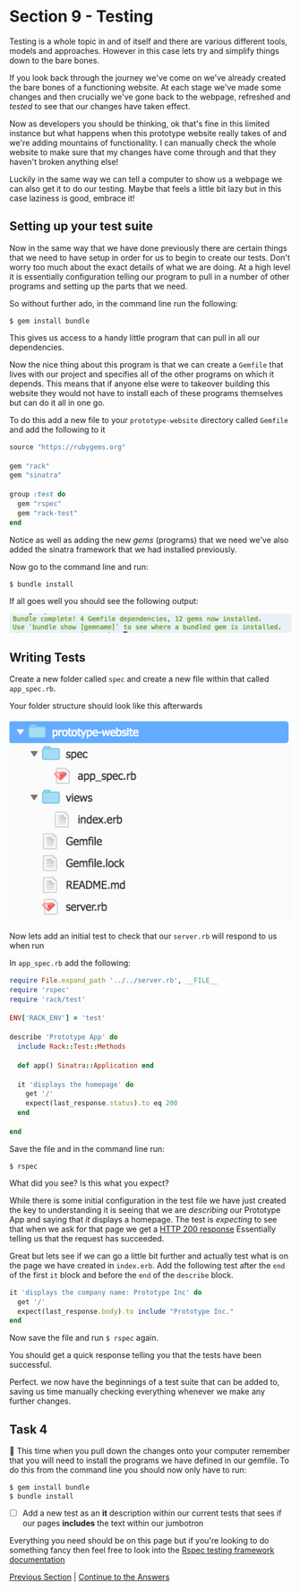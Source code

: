 Section 9 - Testing
===================

Testing is a whole topic in and of itself and there are various different tools, models and approaches. However in this case lets try and simplify things down to the bare bones.

If you look back through the journey we've come on we've already created the bare bones of a functioning website. At each stage we've made some changes and then crucially we've gone back to the webpage, refreshed and *tested* to see that our changes have taken effect. 

Now as developers you should be thinking, ok that's fine in this limited instance but what happens when this prototype website really takes of and we're adding mountains of functionality. I can manually check the whole website to make sure that my changes have come through and that they haven't broken anything else!

Luckily in the same way we can tell a computer to show us a webpage we can also get it to do our testing. Maybe that feels a little bit lazy but in this case laziness is good, embrace it!

Setting up your test suite
--------------------------

Now in the same way that we have done previously there are certain things that we need to have setup in order for us to begin to create our tests. Don't worry too much about the exact details of what we are doing. At a high level it is essentially configuration telling our program to pull in a number of other programs and setting up the parts that we need.

So without further ado, in the command line run the following:

```
$ gem install bundle
```

This gives us access to a handy little program that can pull in all our dependencies.

Now the nice thing about this program is that we can create a `Gemfile` that lives with our project and specifies all of the other programs on which it depends. This means that if anyone else were to takeover building this website they would not have to install each of these programs themselves but can do it all in one go.

To do this add a new file to your `prototype-website` directory called `Gemfile` and add the following to it

```ruby
source "https://rubygems.org"

gem "rack"
gem "sinatra"

group :test do
  gem "rspec"
  gem "rack-test"
end
```

Notice as well as adding the new *gems* (programs) that we need we've also added the sinatra framework that we had installed previously.

Now go to the command line and run:

```
$ bundle install
```

If all goes well you should see the following output:

![bundle install](../images/bundleInstall.png)


Writing Tests
-------------

Create a new folder called `spec` and create a new file within that called `app_spec.rb`.

Your folder structure should look like this afterwards

![spec folder structure](../images/specFolderStructure.png)

Now lets add an initial test to check that our `server.rb` will respond to us when run

In `app_spec.rb` add the following:

```ruby
require File.expand_path '../../server.rb', __FILE__
require 'rspec'
require 'rack/test'

ENV['RACK_ENV'] = 'test'

describe 'Prototype App' do
  include Rack::Test::Methods

  def app() Sinatra::Application end

  it 'displays the homepage' do
    get '/'
    expect(last_response.status).to eq 200
  end

end
```

Save the file and in the command line run:

```
$ rspec
```

What did you see? Is this what you expect?

While there is some initial configuration in the test file we have just created the key to understanding it is seeing that we are *describing* our Prototype App and saying that *it* displays a homepage. The test is *expecting* to see that when we ask for that page we get a [HTTP 200 response](https://httpstatuses.com/200) Essentially telling us that the request has succeeded.

Great but lets see if we can go a little bit further and actually test what is on the page we have created in `index.erb`. Add the following test after the `end` of the first `it` block and before the `end` of the `describe` block.

```ruby
it 'displays the company name: Prototype Inc' do
  get '/'
  expect(last_response.body).to include "Prototype Inc."
end
```

Now save the file and run `$ rspec` again. 

You should get a quick response telling you that the tests have been successful.

Perfect. we now have the beginnings of a test suite that can be added to, saving us time manually checking everything whenever we make any further changes.

Task 4
-----

:twisted_rightwards_arrows: This time when you pull down the changes onto your computer remember that you will need to install the programs we have defined in our gemfile. To do this from the command line you should now only have to run:

```
$ gem install bundle
$ bundle install
```

 - [ ] Add a new test as an **it** description within our current tests that sees if our pages **includes** the text within our jumbotron

Everything you need should be on this page but if you're looking to do something fancy then feel free to look into the [Rspec testing framework documentation](http://www.rubydoc.info/gems/rspec-expectations/frames)

[Previous Section](./section8.md) | [Continue to the Answers](../tasks/task4.md)
